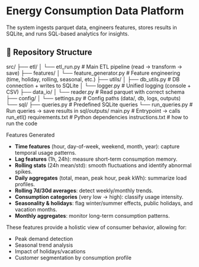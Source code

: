 # Energy Consumption Data Platform

The system ingests parquet data, engineers features, stores results in SQLite, and runs SQL-based analytics for insights.
 
## 📂 Repository Structure
src/
├── etl/
│ └── etl_run.py # Main ETL pipeline (read → transform → save)
├── features/
│ └── feature_generator.py # Feature engineering (time, holiday, rolling, seasonal, etc.)
├── utils/
│ ├── db_utils.py # DB connection + writes to SQLite
│ └── logger.py # Unified logging (console + CSV)
├── data_io/
│ └── reader.py # Read parquet with correct schema
├── config/
│ └── settings.py # Config paths (data/, db, logs, outputs)
└── sql/
├── queries.py # Predefined SQLite queries
└── run_queries.py # Run queries → save results in sql/outputs/
main.py # Entrypoint → calls run_etl()
requirements.txt # Python dependencies
instructions.txt # how to run the code


Features Generated

- **Time features** (hour, day-of-week, weekend, month, year): capture temporal usage patterns.  
- **Lag features** (1h, 24h): measure short-term consumption memory.  
- **Rolling stats** (24h mean/std): smooth fluctuations and identify abnormal spikes.  
- **Daily aggregates** (total, mean, peak hour, peak kWh): summarize load profiles.  
- **Rolling 7d/30d averages**: detect weekly/monthly trends.  
- **Consumption categories** (very low → high): classify usage intensity.  
- **Seasonality & holidays**: flag winter/summer effects, public holidays, and vacation months.  
- **Monthly aggregates**: monitor long-term consumption patterns.  

These features provide a holistic view of consumer behavior, allowing for:  
- Peak demand detection  
- Seasonal trend analysis  
- Impact of holidays/vacations  
- Customer segmentation by consumption profile

